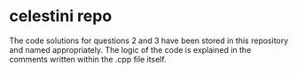 # celestini repo
The code solutions for questions 2 and 3 have been stored in this repository and named appropriately. The logic of the code is explained in the comments written within the .cpp file itself.
